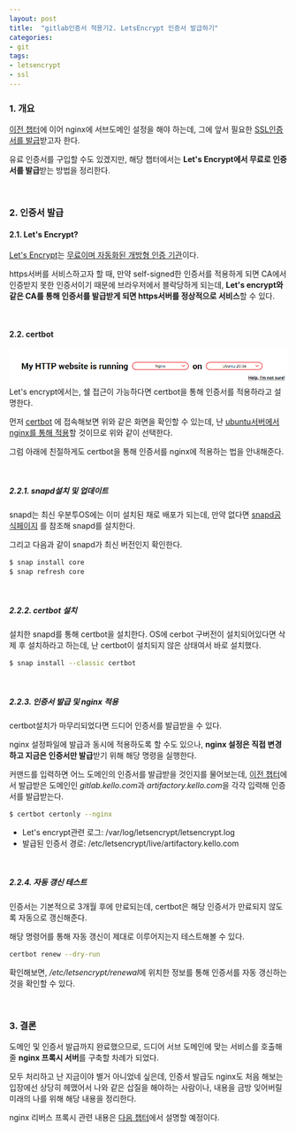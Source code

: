 ```yaml
---
layout: post
title:  "gitlab인증서 적용기2. LetsEncrypt 인증서 발급하기"
categories:
- git
tags:
- letsencrypt
- ssl
---
```


### 1. 개요
[이전 챕터](/git/aws/2021/09/17/gitlab-ssl-1.html)에 이어 nginx에 서브도메인 설정을 해야 하는데,
그에 앞서 필요한 <ins>SSL인증서를 발급</ins>받고자 한다.

유료 인증서를 구입할 수도 있겠지만, 해당 챕터에서는 **Let's Encrypt에서 무료로 인증서를 발급**받는 방법을 정리한다.

<br/>

### 2. 인증서 발급
#### 2.1. Let's Encrypt?
[Let's Encrypt](https://letsencrypt.org/ko/)는 <ins>무료이며 자동화된 개방형 인증 기관</ins>이다.

https서버를 서비스하고자 할 때, 만약 self-signed한 인증서를 적용하게 되면 CA에서 인증받지 못한 인증서이기 때문에
브라우저에서 블락당하게 되는데, **Let's encrypt와 같은 CA를 통해 인증서를 발급받게 되면 
https서버를 정상적으로 서비스**할 수 있다.

<br/>

#### 2.2. certbot
![lets-encrypt1](/assets/images/git/letsencrypt-1.png)
Let's encrypt에서는, 쉘 접근이 가능하다면 certbot을 통해 인증서를 적용하라고 설명한다.

먼저 [certbot](https://certbot.eff.org/) 에 접속해보면 위와 같은 화면을 확인할 수 있는데,
난 <ins>ubuntu서버에서 nginx를 통해 적용</ins>할 것이므로 위와 같이 선택한다.

그럼 아래에 친절하게도 certbot을 통해 인증서를 nginx에 적용하는 법을 안내해준다.

<br/>

##### 2.2.1. snapd설치 및 업데이트
snapd는 최신 우분투OS에는 이미 설치된 채로 배포가 되는데, 
만약 없다면 [snapd공식페이지](https://snapcraft.io/docs/installing-snapd) 를 참조해 snapd를 설치한다.

그리고 다음과 같이 snapd가 최신 버전인지 확인한다.
```bash
$ snap install core
$ snap refresh core
```

<br/>

##### 2.2.2. certbot 설치
설치한 snapd를 통해 certbot을 설치한다.
OS에 cerbot 구버전이 설치되어있다면 삭제 후 설치하라고 하는데, 난 certbot이 설치되지 않은 상태여서 바로 설치했다.
```bash
$ snap install --classic certbot
```

<br/>

##### 2.2.3. 인증서 발급 및 nginx 적용
certbot설치가 마무리되었다면 드디어 인증서를 발급받을 수 있다.

nginx 설정파일에 발급과 동시에 적용하도록 할 수도 있으나,
**nginx 설정은 직접 변경하고 지금은 인증서만 발급**받기 위해 해당 명령을 실행한다.

커맨드를 입력하면 어느 도메인의 인증서를 발급받을 것인지를 물어보는데, 
[이전 챕터](/git/aws/2021/09/17/gitlab-ssl-1.html)에서 발급받은 도메인인 <var>gitlab.kello.com</var>과
<var>artifactory.kello.com</var>을 각각 입력해 인증서를 발급받는다.
```bash
$ certbot certonly --nginx
```

- Let's encrypt관련 로그: /var/log/letsencrypt/letsencrypt.log
- 발급된 인증서 경로: /etc/letsencrypt/live/artifactory.kello.com

<br/>


##### 2.2.4. 자동 갱신 테스트
인증서는 기본적으로 3개월 후에 만료되는데, certbot은 해당 인증서가 만료되지 않도록 자동으로 갱신해준다.

해당 명령어를 통해 자동 갱신이 제대로 이루어지는지 테스트해볼 수 있다.
```bash
certbot renew --dry-run
```
확인해보면, <var>/etc/letsencrypt/renewal</var>에 위치한 정보를 통해 인증서를 자동 갱신하는 것을 확인할 수 있다.

<br/>

### 3. 결론
도메인 및 인증서 발급까지 완료했으므로, 드디어 서브 도메인에 맞는 서비스를 호출해줄 **nginx 프록시 서버**를 구축할 차례가 되었다.

모두 처리하고 난 지금이야 별거 아니었네 싶은데, 인증서 발급도 nginx도 처음 해보는 입장에선 상당히 헤맸어서
나와 같은 삽질을 해야하는 사람이나, 내용을 금방 잊어버릴 미래의 나를 위해 해당 내용을 정리한다.

nginx 리버스 프록시 관련 내용은 [다음 챕터](/git/nginx/2021/09/17/gitlab-ssl-3.html)에서 설명할 예정이다.
